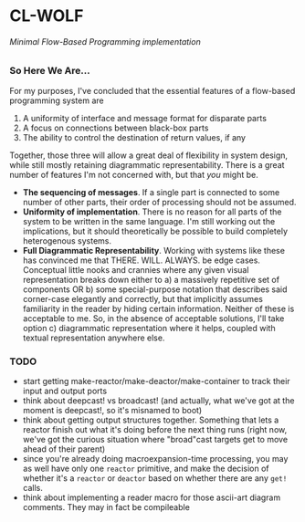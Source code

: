 # CL-WOLF
###### Minimal Flow-Based Programming implementation

### So Here We Are...

For my purposes, I've concluded that the essential features of a flow-based programming system are

1. A uniformity of interface and message format for disparate parts
2. A focus on connections between black-box parts
3. The ability to control the destination of return values, if any

Together, those three will allow a great deal of flexibility in system design, while still mostly retaining diagrammatic representability. There is a great number of features I'm not concerned with, but that _you_ might be.

- **The sequencing of messages**. If a single part is connected to some number of other parts, their order of processing should not be assumed.
- **Uniformity of implementation**. There is no reason for all parts of the system to be written in the same language. I'm still working out the implications, but it should theoretically be possible to build completely heterogenous systems.
- **Full Diagrammatic Representability**. Working with systems like these has convinced me that THERE. WILL. ALWAYS. be edge cases. Conceptual little nooks and crannies where any given visual representation breaks down either to a) a massively repetitive set of components OR b) some special-purpose notation that describes said corner-case elegantly and correctly, but that implicitly assumes familiarity in the reader by hiding certain information. Neither of these is acceptable to me. So, in the absence of acceptable solutions, I'll take option c) diagrammatic representation where it helps, coupled with textual representation anywhere else.

### TODO

- start getting make-reactor/make-deactor/make-container to track their input and output ports
- think about deepcast! vs broadcast! (and actually, what we've got at the moment is deepcast!, so it's misnamed to boot)
- think about getting output structures together. Something that lets a reactor finish out what it's doing before the next thing runs (right now, we've got the curious situation where "broad"cast targets get to move ahead of their parent)
- since you're already doing macroexpansion-time processing, you may as well have only one `reactor` primitive, and make the decision of whether it's a `reactor` or `deactor` based on whether there are any `get!` calls.
- think about implementing a reader macro for those ascii-art diagram comments. They may in fact be compileable
